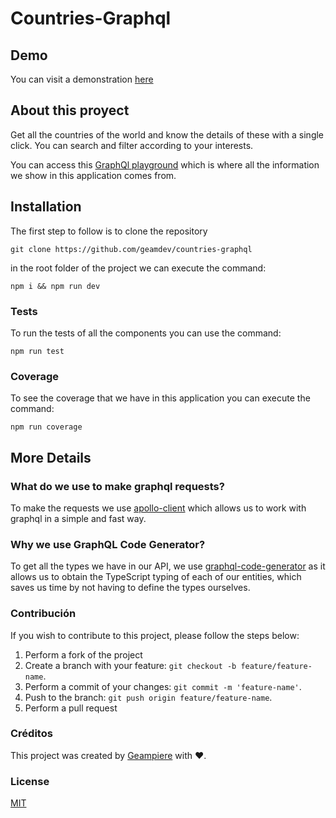 # Countries-Graphql

## Demo

You can visit a demonstration [here](https://geampiere-rcountriesg.vercel.app/)

## About this proyect

Get all the countries of the world and know the details of these with a single click. You can search and filter according to your interests.

You can access this [GraphQl playground](https://countries.trevorblades.com/) which is where all the information we show in this application comes from.

## Installation

The first step to follow is to clone the repository

```
git clone https://github.com/geamdev/countries-graphql
```

in the root folder of the project we can execute the command:

```
npm i && npm run dev
```

### Tests

To run the tests of all the components you can use the command:

```
npm run test
```

### Coverage

To see the coverage that we have in this application you can execute the command:

```
npm run coverage
```

## More Details

### What do we use to make graphql requests?

To make the requests we use [apollo-client](https://www.apollographql.com/) which allows us to work with graphql in a simple and fast way.

### Why we use GraphQL Code Generator?

To get all the types we have in our API, we use [graphql-code-generator](https://www.graphql-code-generator.com) as it allows us to obtain the TypeScript typing of each of our entities, which saves us time by not having to define the types ourselves.

### Contribución

If you wish to contribute to this project, please follow the steps below:

1. Perform a fork of the project
2. Create a branch with your feature: `git checkout -b feature/feature-name`.
3. Perform a commit of your changes: `git commit -m 'feature-name'`.
4. Push to the branch: `git push origin feature/feature-name`.
5. Perform a pull request

### Créditos

This project was created by [Geampiere](https://geampiere.vercel.app) with ❤️.

### License

[MIT](https://choosealicense.com/licenses/mit/)
